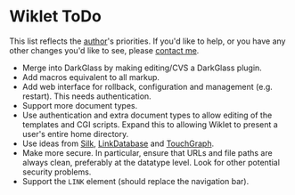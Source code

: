 # Wiklet ToDo

This list reflects the [author](https://rrt.sc3d.org)'s priorities. If you'd like to help, or you have any other changes you'd like to see, please [contact me](mailto:rrt@sc3d.org).

   * Merge into DarkGlass by making editing/CVS a DarkGlass plugin.
   * Add macros equivalent to all markup.
   * Add web interface for rollback, configuration and management (e.g. restart). This needs authentication.
   * Support more document types.
   * Use authentication and extra document types to allow editing of the templates and CGI scripts. Expand this to allowing Wiklet to present a user's entire home directory.
   * Use ideas from [Silk](http://hypertext.sourceforge.net/silk/userGuide.shtml), [LinkDatabase](http://www.usemod.com/cgi-bin/mb.pl?LinkDatabase) and [TouchGraph](http://www.usemod.com/cgi-bin/mb.pl?TouchGraphWikiBrowser).
   * Make more secure. In particular, ensure that URLs and file paths are always clean, preferably at the datatype level. Look for other potential security problems.
   * Support the `LINK` element (should replace the navigation bar).